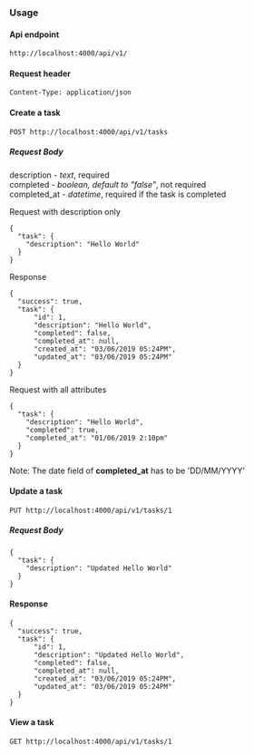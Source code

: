 ### Usage
#### Api endpoint
    http://localhost:4000/api/v1/

#### Request header
    Content-Type: application/json

#### Create a task
    POST http://localhost:4000/api/v1/tasks

##### Request Body
description - *text*, required   
completed - *boolean, default to "false"*, not required  
completed_at - *datetime*, required if the task is completed

Request with description only

    {
      "task": {
        "description": "Hello World"
      }
    }

Response

    {
      "success": true,
      "task": {
          "id": 1,
          "description": "Hello World",
          "completed": false,
          "completed_at": null,
          "created_at": "03/06/2019 05:24PM",
          "updated_at": "03/06/2019 05:24PM"
      }
    }

Request with all attributes

    {
      "task": {
        "description": "Hello World",
        "completed": true,
        "completed_at": "01/06/2019 2:10pm"
      }
    }  

Note: The date field of __completed_at__ has to be 'DD/MM/YYYY'  

#### Update a task
    PUT http://localhost:4000/api/v1/tasks/1

##### Request Body

    {
      "task": {
        "description": "Updated Hello World"
      }
    }

#### Response

    {
      "success": true,
      "task": {
          "id": 1,
          "description": "Updated Hello World",
          "completed": false,
          "completed_at": null,
          "created_at": "03/06/2019 05:24PM",
          "updated_at": "03/06/2019 05:24PM"
      }
    }

#### View a task
    GET http://localhost:4000/api/v1/tasks/1
